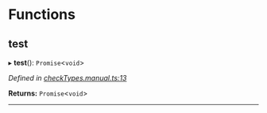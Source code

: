 

# Functions

<a id="test"></a>

##  test

▸ **test**(): `Promise`<`void`>

*Defined in [checkTypes.manual.ts:13](https://github.com/polkadot-js/api/blob/2d94ac7/packages/api/src/checkTypes.manual.ts#L13)*

**Returns:** `Promise`<`void`>

___

